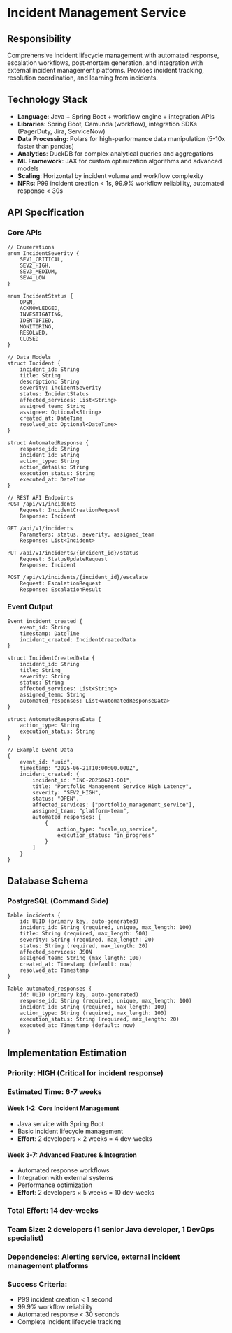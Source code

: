 # Incident Management Service

## Responsibility
Comprehensive incident lifecycle management with automated response, escalation workflows, post-mortem generation, and integration with external incident management platforms. Provides incident tracking, resolution coordination, and learning from incidents.

## Technology Stack
- **Language**: Java + Spring Boot + workflow engine + integration APIs
- **Libraries**: Spring Boot, Camunda (workflow), integration SDKs (PagerDuty, Jira, ServiceNow)
- **Data Processing**: Polars for high-performance data manipulation (5-10x faster than pandas)
- **Analytics**: DuckDB for complex analytical queries and aggregations
- **ML Framework**: JAX for custom optimization algorithms and advanced models
- **Scaling**: Horizontal by incident volume and workflow complexity
- **NFRs**: P99 incident creation < 1s, 99.9% workflow reliability, automated response < 30s

## API Specification

### Core APIs
```pseudo
// Enumerations
enum IncidentSeverity {
    SEV1_CRITICAL,
    SEV2_HIGH,
    SEV3_MEDIUM,
    SEV4_LOW
}

enum IncidentStatus {
    OPEN,
    ACKNOWLEDGED,
    INVESTIGATING,
    IDENTIFIED,
    MONITORING,
    RESOLVED,
    CLOSED
}

// Data Models
struct Incident {
    incident_id: String
    title: String
    description: String
    severity: IncidentSeverity
    status: IncidentStatus
    affected_services: List<String>
    assigned_team: String
    assignee: Optional<String>
    created_at: DateTime
    resolved_at: Optional<DateTime>
}

struct AutomatedResponse {
    response_id: String
    incident_id: String
    action_type: String
    action_details: String
    execution_status: String
    executed_at: DateTime
}

// REST API Endpoints
POST /api/v1/incidents
    Request: IncidentCreationRequest
    Response: Incident

GET /api/v1/incidents
    Parameters: status, severity, assigned_team
    Response: List<Incident>

PUT /api/v1/incidents/{incident_id}/status
    Request: StatusUpdateRequest
    Response: Incident

POST /api/v1/incidents/{incident_id}/escalate
    Request: EscalationRequest
    Response: EscalationResult
```

### Event Output
```pseudo
Event incident_created {
    event_id: String
    timestamp: DateTime
    incident_created: IncidentCreatedData
}

struct IncidentCreatedData {
    incident_id: String
    title: String
    severity: String
    status: String
    affected_services: List<String>
    assigned_team: String
    automated_responses: List<AutomatedResponseData>
}

struct AutomatedResponseData {
    action_type: String
    execution_status: String
}

// Example Event Data
{
    event_id: "uuid",
    timestamp: "2025-06-21T10:00:00.000Z",
    incident_created: {
        incident_id: "INC-20250621-001",
        title: "Portfolio Management Service High Latency",
        severity: "SEV2_HIGH",
        status: "OPEN",
        affected_services: ["portfolio_management_service"],
        assigned_team: "platform-team",
        automated_responses: [
            {
                action_type: "scale_up_service",
                execution_status: "in_progress"
            }
        ]
    }
}
```

## Database Schema

### PostgreSQL (Command Side)
```pseudo
Table incidents {
    id: UUID (primary key, auto-generated)
    incident_id: String (required, unique, max_length: 100)
    title: String (required, max_length: 500)
    severity: String (required, max_length: 20)
    status: String (required, max_length: 20)
    affected_services: JSON
    assigned_team: String (max_length: 100)
    created_at: Timestamp (default: now)
    resolved_at: Timestamp
}

Table automated_responses {
    id: UUID (primary key, auto-generated)
    response_id: String (required, unique, max_length: 100)
    incident_id: String (required, max_length: 100)
    action_type: String (required, max_length: 100)
    execution_status: String (required, max_length: 20)
    executed_at: Timestamp (default: now)
}
```

## Implementation Estimation

### Priority: **HIGH** (Critical for incident response)
### Estimated Time: **6-7 weeks**

#### Week 1-2: Core Incident Management
- Java service with Spring Boot
- Basic incident lifecycle management
- **Effort**: 2 developers × 2 weeks = 4 dev-weeks

#### Week 3-7: Advanced Features & Integration
- Automated response workflows
- Integration with external systems
- Performance optimization
- **Effort**: 2 developers × 5 weeks = 10 dev-weeks

### Total Effort: **14 dev-weeks**
### Team Size: **2 developers** (1 senior Java developer, 1 DevOps specialist)
### Dependencies: Alerting service, external incident management platforms

### Success Criteria:
- P99 incident creation < 1 second
- 99.9% workflow reliability
- Automated response < 30 seconds
- Complete incident lifecycle tracking
